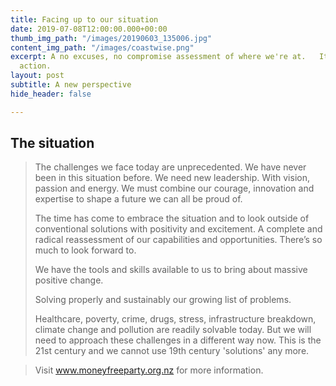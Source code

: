 ```yaml
---
title: Facing up to our situation
date: 2019-07-08T12:00:00.000+00:00
thumb_img_path: "/images/20190603_135006.jpg"
content_img_path: "/images/coastwise.png"
excerpt: A no excuses, no compromise assessment of where we're at.   It's time for
  action.
layout: post
subtitle: A new perspective
hide_header: false

---
```

## The situation

> The challenges we face today are unprecedented. We have never been in this situation before. We need new leadership. With vision, passion and energy. We must combine our courage, innovation and expertise to shape a future we can all be proud of.
>
> The time has come to embrace the situation and to look outside of conventional solutions with positivity and excitement. A complete and radical reassessment of our capabilities and opportunities. There’s so much to look forward to.
>
> We have the tools and skills available to us to bring about massive positive change.
>
> Solving properly and sustainably our growing list of problems.
>
> Healthcare, poverty, crime, drugs, stress, infrastructure breakdown, climate change and pollution are readily solvable today. But we will need to approach these challenges in a different way now. This is the 21st century and we cannot use 19th century 'solutions' any more.

> Visit www.moneyfreeparty.org.nz for more information.